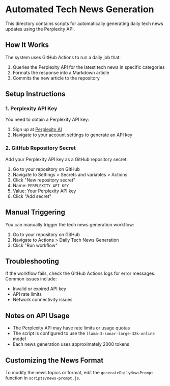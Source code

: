 # Automated Tech News Generation

This directory contains scripts for automatically generating daily tech news updates using the Perplexity API.

## How It Works

The system uses GitHub Actions to run a daily job that:

1. Queries the Perplexity API for the latest tech news in specific categories
2. Formats the response into a Markdown article
3. Commits the new article to the repository

## Setup Instructions

### 1. Perplexity API Key

You need to obtain a Perplexity API key:

1. Sign up at [Perplexity AI](https://www.perplexity.ai/)
2. Navigate to your account settings to generate an API key

### 2. GitHub Repository Secret

Add your Perplexity API key as a GitHub repository secret:

1. Go to your repository on GitHub
2. Navigate to Settings > Secrets and variables > Actions
3. Click "New repository secret"
4. Name: `PERPLEXITY_API_KEY`
5. Value: Your Perplexity API key
6. Click "Add secret"

## Manual Triggering

You can manually trigger the tech news generation workflow:

1. Go to your repository on GitHub
2. Navigate to Actions > Daily Tech News Generation
3. Click "Run workflow"

## Troubleshooting

If the workflow fails, check the GitHub Actions logs for error messages. Common issues include:

- Invalid or expired API key
- API rate limits
- Network connectivity issues

## Notes on API Usage

- The Perplexity API may have rate limits or usage quotas
- The script is configured to use the `llama-3-sonar-large-32k-online` model
- Each news generation uses approximately 2000 tokens

## Customizing the News Format

To modify the news topics or format, edit the `generateDailyNewsPrompt` function in `scripts/news-prompt.js`. 